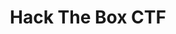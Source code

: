 ---
title: Hack The Box CTF
description: HTB Capture The Flag Platform
url: https://ctf.hackthebox.com/
image:
    # url: '/assets/images/cafe.png'
    # alt: 'Cafe'
tags: ['ctf']
pubDate: 2023-11-10
draft: false
---